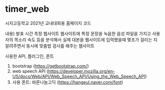 # timer_web
시지고등학교 2021년 교내대회용 홈페이지 코드

내용)
발표 시간 측정 웹사이트
웹사이트에 특정 문장을 녹음한 음성 파일을 가지고 사용자의 목소리 속도 등을 분석해서 
실제 대본을 웹사이트에 입력했을때 몇초가 걸리는 지 알려주면서 동시에 맞춤법 검사를 해주는 웹사이트

사용한 API, 플러그인, 폰트
1. bootstrap (https://getbootstrap.com/)
2. web speech API (https://developer.mozilla.org/en-US/docs/Web/API/Web_Speech_API/Using_the_Web_Speech_API)
3. 사용 폰트: 바른나눔고딕 (https://hangeul.naver.com/font)
